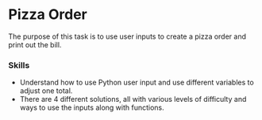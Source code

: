 # Pizza Order

The purpose of this task is to use user inputs to create a pizza order and print out the bill.

### Skills
- Understand how to use Python user input and use different variables to adjust one total.
- There are 4 different solutions, all with various levels of difficulty and ways to use the inputs along with functions.
